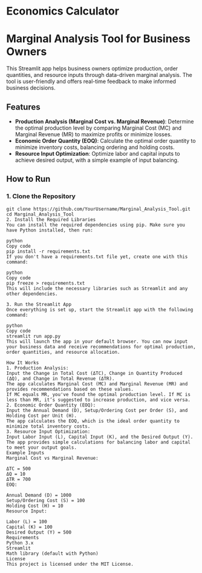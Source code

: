 # Economics Calculator 
# Marginal Analysis Tool for Business Owners

This Streamlit app helps business owners optimize production, order quantities, and resource inputs through data-driven marginal analysis. The tool is user-friendly and offers real-time feedback to make informed business decisions.

## Features

- **Production Analysis (Marginal Cost vs. Marginal Revenue)**: Determine the optimal production level by comparing Marginal Cost (MC) and Marginal Revenue (MR) to maximize profits or minimize losses.
- **Economic Order Quantity (EOQ)**: Calculate the optimal order quantity to minimize inventory costs, balancing ordering and holding costs.
- **Resource Input Optimization**: Optimize labor and capital inputs to achieve desired output, with a simple example of input balancing.

## How to Run

### 1. Clone the Repository

```git
git clone https://github.com/YourUsername/Marginal_Analysis_Tool.git
cd Marginal_Analysis_Tool
2. Install the Required Libraries
You can install the required dependencies using pip. Make sure you have Python installed, then run:

python
Copy code
pip install -r requirements.txt
If you don't have a requirements.txt file yet, create one with this command:

python
Copy code
pip freeze > requirements.txt
This will include the necessary libraries such as Streamlit and any other dependencies.

3. Run the Streamlit App
Once everything is set up, start the Streamlit app with the following command:

python
Copy code
streamlit run app.py
This will launch the app in your default browser. You can now input your business data and receive recommendations for optimal production, order quantities, and resource allocation.

How It Works
1. Production Analysis:
Input the Change in Total Cost (ΔTC), Change in Quantity Produced (ΔQ), and Change in Total Revenue (ΔTR).
The app calculates Marginal Cost (MC) and Marginal Revenue (MR) and provides recommendations based on these values.
If MC equals MR, you've found the optimal production level. If MC is less than MR, it’s suggested to increase production, and vice versa.
2. Economic Order Quantity (EOQ):
Input the Annual Demand (D), Setup/Ordering Cost per Order (S), and Holding Cost per Unit (H).
The app calculates the EOQ, which is the ideal order quantity to minimize total inventory costs.
3. Resource Input Optimization:
Input Labor Input (L), Capital Input (K), and the Desired Output (Y).
The app provides simple calculations for balancing labor and capital to meet your output goals.
Example Inputs
Marginal Cost vs Marginal Revenue:

ΔTC = 500
ΔQ = 10
ΔTR = 700
EOQ:

Annual Demand (D) = 1000
Setup/Ordering Cost (S) = 100
Holding Cost (H) = 10
Resource Input:

Labor (L) = 100
Capital (K) = 100
Desired Output (Y) = 500
Requirements
Python 3.x
Streamlit
Math library (default with Python)
License
This project is licensed under the MIT License.
